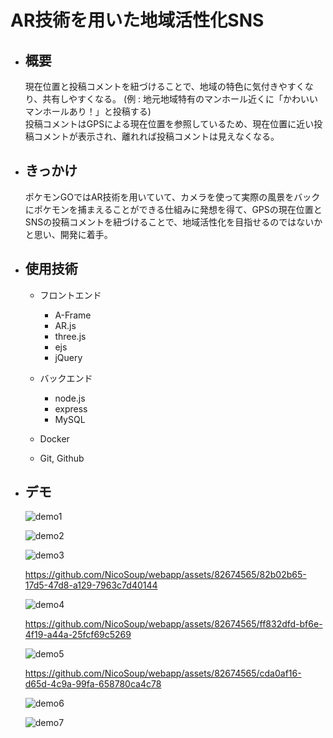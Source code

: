 # AR技術を用いた地域活性化SNS

- ## 概要

    現在位置と投稿コメントを紐づけることで、地域の特色に気付きやすくなり、共有しやすくなる。
    (例 : 地元地域特有のマンホール近くに「かわいいマンホールあり！」と投稿する)  
    投稿コメントはGPSによる現在位置を参照しているため、現在位置に近い投稿コメントが表示され、離れれば投稿コメントは見えなくなる。

- ## きっかけ

    ポケモンGOではAR技術を用いていて、カメラを使って実際の風景をバックにポケモンを捕まえることができる仕組みに発想を得て、GPSの現在位置とSNSの投稿コメントを紐づけることで、地域活性化を目指せるのではないかと思い、開発に着手。

- ## 使用技術

  - フロントエンド
    - A-Frame
    - AR.js
    - three.js
    - ejs
    - jQuery

  - バックエンド
    - node.js
    - express
    - MySQL

  - Docker
  - Git, Github

- ## デモ

    ![demo1](https://github.com/NicoSoup/webapp/assets/82674565/18c7b99e-ce47-44f6-80c8-d62dd42df72d)
    
    ![demo2](https://github.com/NicoSoup/webapp/assets/82674565/319f3b11-34b7-4477-a54c-49f995838aa7)

    ![demo3](https://github.com/NicoSoup/webapp/assets/82674565/3b85c415-5ee6-44a4-a125-1702d94d9ba3)


    https://github.com/NicoSoup/webapp/assets/82674565/82b02b65-17d5-47d8-a129-7963c7d40144


    ![demo4](https://github.com/NicoSoup/webapp/assets/82674565/4d80dfa2-35b6-4918-b431-eef90be35ddb)


    https://github.com/NicoSoup/webapp/assets/82674565/ff832dfd-bf6e-4f19-a44a-25fcf69c5269


    ![demo5](https://github.com/NicoSoup/webapp/assets/82674565/59ffbc0c-d433-4c2c-9009-ef6329b43279)


    https://github.com/NicoSoup/webapp/assets/82674565/cda0af16-d65d-4c9a-99fa-658780ca4c78


    ![demo6](https://github.com/NicoSoup/webapp/assets/82674565/2a01b68e-425d-4d75-9afb-3cb0a0a980d3)

    ![demo7](https://github.com/NicoSoup/webapp/assets/82674565/7d63cb66-cd6c-479e-9790-fc09bc4b4d7d)
